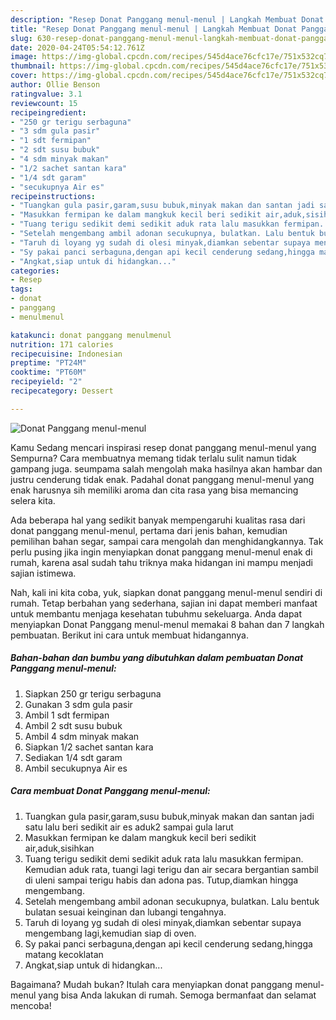 ```yaml
---
description: "Resep Donat Panggang menul-menul | Langkah Membuat Donat Panggang menul-menul Yang Bikin Ngiler"
title: "Resep Donat Panggang menul-menul | Langkah Membuat Donat Panggang menul-menul Yang Bikin Ngiler"
slug: 630-resep-donat-panggang-menul-menul-langkah-membuat-donat-panggang-menul-menul-yang-bikin-ngiler
date: 2020-04-24T05:54:12.761Z
image: https://img-global.cpcdn.com/recipes/545d4ace76cfc17e/751x532cq70/donat-panggang-menul-menul-foto-resep-utama.jpg
thumbnail: https://img-global.cpcdn.com/recipes/545d4ace76cfc17e/751x532cq70/donat-panggang-menul-menul-foto-resep-utama.jpg
cover: https://img-global.cpcdn.com/recipes/545d4ace76cfc17e/751x532cq70/donat-panggang-menul-menul-foto-resep-utama.jpg
author: Ollie Benson
ratingvalue: 3.1
reviewcount: 15
recipeingredient:
- "250 gr terigu serbaguna"
- "3 sdm gula pasir"
- "1 sdt fermipan"
- "2 sdt susu bubuk"
- "4 sdm minyak makan"
- "1/2 sachet santan kara"
- "1/4 sdt garam"
- "secukupnya Air es"
recipeinstructions:
- "Tuangkan gula pasir,garam,susu bubuk,minyak makan dan santan jadi satu lalu beri sedikit air es aduk2 sampai gula larut"
- "Masukkan fermipan ke dalam mangkuk kecil beri sedikit air,aduk,sisihkan"
- "Tuang terigu sedikit demi sedikit aduk rata lalu masukkan fermipan. Kemudian aduk rata, tuangi lagi terigu dan air secara bergantian sambil di uleni sampai terigu habis dan adona pas. Tutup,diamkan hingga mengembang."
- "Setelah mengembang ambil adonan secukupnya, bulatkan. Lalu bentuk bulatan sesuai keinginan dan lubangi tengahnya."
- "Taruh di loyang yg sudah di olesi minyak,diamkan sebentar supaya mengembang lagi,kemudian siap di oven."
- "Sy pakai panci serbaguna,dengan api kecil cenderung sedang,hingga matang kecoklatan"
- "Angkat,siap untuk di hidangkan..."
categories:
- Resep
tags:
- donat
- panggang
- menulmenul

katakunci: donat panggang menulmenul 
nutrition: 171 calories
recipecuisine: Indonesian
preptime: "PT24M"
cooktime: "PT60M"
recipeyield: "2"
recipecategory: Dessert

---
```



![Donat Panggang menul-menul](https://img-global.cpcdn.com/recipes/545d4ace76cfc17e/751x532cq70/donat-panggang-menul-menul-foto-resep-utama.jpg)

Kamu Sedang mencari inspirasi resep donat panggang menul-menul yang Sempurna? Cara membuatnya memang tidak terlalu sulit namun tidak gampang juga. seumpama salah mengolah maka hasilnya akan hambar dan justru cenderung tidak enak. Padahal donat panggang menul-menul yang enak harusnya sih memiliki aroma dan cita rasa yang bisa memancing selera kita.

Ada beberapa hal yang sedikit banyak mempengaruhi kualitas rasa dari donat panggang menul-menul, pertama dari jenis bahan, kemudian pemilihan bahan segar, sampai cara mengolah dan menghidangkannya. Tak perlu pusing jika ingin menyiapkan donat panggang menul-menul enak di rumah, karena asal sudah tahu triknya maka hidangan ini mampu menjadi sajian istimewa.




Nah, kali ini kita coba, yuk, siapkan donat panggang menul-menul sendiri di rumah. Tetap berbahan yang sederhana, sajian ini dapat memberi manfaat untuk membantu menjaga kesehatan tubuhmu sekeluarga. Anda dapat menyiapkan Donat Panggang menul-menul memakai 8 bahan dan 7 langkah pembuatan. Berikut ini cara untuk membuat hidangannya.

<!--inarticleads1-->

##### Bahan-bahan dan bumbu yang dibutuhkan dalam pembuatan Donat Panggang menul-menul:

1. Siapkan 250 gr terigu serbaguna
1. Gunakan 3 sdm gula pasir
1. Ambil 1 sdt fermipan
1. Ambil 2 sdt susu bubuk
1. Ambil 4 sdm minyak makan
1. Siapkan 1/2 sachet santan kara
1. Sediakan 1/4 sdt garam
1. Ambil secukupnya Air es




<!--inarticleads2-->

##### Cara membuat Donat Panggang menul-menul:

1. Tuangkan gula pasir,garam,susu bubuk,minyak makan dan santan jadi satu lalu beri sedikit air es aduk2 sampai gula larut
1. Masukkan fermipan ke dalam mangkuk kecil beri sedikit air,aduk,sisihkan
1. Tuang terigu sedikit demi sedikit aduk rata lalu masukkan fermipan. Kemudian aduk rata, tuangi lagi terigu dan air secara bergantian sambil di uleni sampai terigu habis dan adona pas. Tutup,diamkan hingga mengembang.
1. Setelah mengembang ambil adonan secukupnya, bulatkan. Lalu bentuk bulatan sesuai keinginan dan lubangi tengahnya.
1. Taruh di loyang yg sudah di olesi minyak,diamkan sebentar supaya mengembang lagi,kemudian siap di oven.
1. Sy pakai panci serbaguna,dengan api kecil cenderung sedang,hingga matang kecoklatan
1. Angkat,siap untuk di hidangkan...




Bagaimana? Mudah bukan? Itulah cara menyiapkan donat panggang menul-menul yang bisa Anda lakukan di rumah. Semoga bermanfaat dan selamat mencoba!

